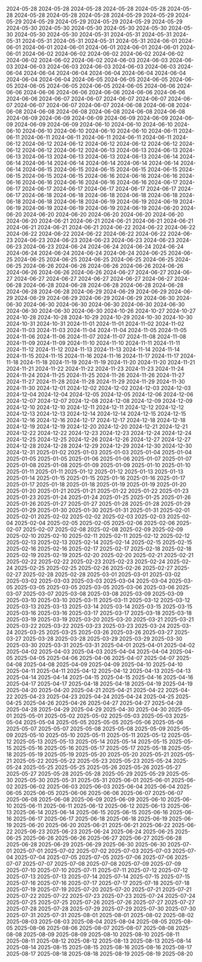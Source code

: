 2024-05-28
2024-05-28
2024-05-28
2024-05-28
2024-05-28
2024-05-28
2024-05-28
2024-05-28
2024-05-28
2024-05-29
2024-05-29
2024-05-29
2024-05-29
2024-05-29
2024-05-29
2024-05-29
2024-05-29
2024-05-30
2024-05-30
2024-05-30
2024-05-30
2024-05-30
2024-05-30
2024-05-30
2024-05-30
2024-05-31
2024-05-31
2024-05-31
2024-05-31
2024-05-31
2024-05-31
2024-05-31
2024-05-31
2024-06-01
2024-06-01
2024-06-01
2024-06-01
2024-06-01
2024-06-01
2024-06-01
2024-06-01
2024-06-02
2024-06-02
2024-06-02
2024-06-02
2024-06-02
2024-06-02
2024-06-02
2024-06-02
2024-06-03
2024-06-03
2024-06-03
2024-06-03
2024-06-03
2024-06-03
2024-06-03
2024-06-03
2024-06-04
2024-06-04
2024-06-04
2024-06-04
2024-06-04
2024-06-04
2024-06-04
2024-06-04
2024-06-05
2024-06-05
2024-06-05
2024-06-05
2024-06-05
2024-06-05
2024-06-05
2024-06-05
2024-06-06
2024-06-06
2024-06-06
2024-06-06
2024-06-06
2024-06-06
2024-06-06
2024-06-06
2024-06-07
2024-06-07
2024-06-07
2024-06-07
2024-06-07
2024-06-07
2024-06-07
2024-06-07
2024-06-08
2024-06-08
2024-06-08
2024-06-08
2024-06-08
2024-06-08
2024-06-08
2024-06-08
2024-06-09
2024-06-09
2024-06-09
2024-06-09
2024-06-09
2024-06-09
2024-06-09
2024-06-09
2024-06-10
2024-06-10
2024-06-10
2024-06-10
2024-06-10
2024-06-10
2024-06-10
2024-06-10
2024-06-11
2024-06-11
2024-06-11
2024-06-11
2024-06-11
2024-06-11
2024-06-11
2024-06-12
2024-06-12
2024-06-12
2024-06-12
2024-06-12
2024-06-12
2024-06-12
2024-06-12
2024-06-12
2024-06-13
2024-06-13
2024-06-13
2024-06-13
2024-06-13
2024-06-13
2024-06-13
2024-06-13
2024-06-14
2024-06-14
2024-06-14
2024-06-14
2024-06-14
2024-06-14
2024-06-14
2024-06-14
2024-06-15
2024-06-15
2024-06-15
2024-06-15
2024-06-15
2024-06-15
2024-06-15
2024-06-15
2024-06-16
2024-06-16
2024-06-16
2024-06-16
2024-06-16
2024-06-16
2024-06-16
2024-06-16
2024-06-17
2024-06-17
2024-06-17
2024-06-17
2024-06-17
2024-06-17
2024-06-17
2024-06-17
2024-06-18
2024-06-18
2024-06-18
2024-06-18
2024-06-18
2024-06-18
2024-06-18
2024-06-18
2024-06-19
2024-06-19
2024-06-19
2024-06-19
2024-06-19
2024-06-19
2024-06-19
2024-06-19
2024-06-20
2024-06-20
2024-06-20
2024-06-20
2024-06-20
2024-06-20
2024-06-20
2024-06-20
2024-06-21
2024-06-21
2024-06-21
2024-06-21
2024-06-21
2024-06-21
2024-06-21
2024-06-21
2024-06-22
2024-06-22
2024-06-22
2024-06-22
2024-06-22
2024-06-22
2024-06-22
2024-06-22
2024-06-23
2024-06-23
2024-06-23
2024-06-23
2024-06-23
2024-06-23
2024-06-23
2024-06-23
2024-06-24
2024-06-24
2024-06-24
2024-06-24
2024-06-24
2024-06-24
2024-06-24
2024-06-24
2024-06-25
2024-06-25
2024-06-25
2024-06-25
2024-06-25
2024-06-25
2024-06-25
2024-06-25
2024-06-26
2024-06-26
2024-06-26
2024-06-26
2024-06-26
2024-06-26
2024-06-26
2024-06-26
2024-06-27
2024-06-27
2024-06-27
2024-06-27
2024-06-27
2024-06-27
2024-06-27
2024-06-27
2024-06-28
2024-06-28
2024-06-28
2024-06-28
2024-06-28
2024-06-28
2024-06-28
2024-06-28
2024-06-29
2024-06-29
2024-06-29
2024-06-29
2024-06-29
2024-06-29
2024-06-29
2024-06-29
2024-06-30
2024-06-30
2024-06-30
2024-06-30
2024-06-30
2024-06-30
2024-06-30
2024-06-30
2024-06-30
2024-06-30
2024-10-26
2024-10-27
2024-10-27
2024-10-28
2024-10-28
2024-10-29
2024-10-29
2024-10-30
2024-10-30
2024-10-31
2024-10-31
2024-11-01
2024-11-01
2024-11-02
2024-11-02
2024-11-03
2024-11-03
2024-11-04
2024-11-04
2024-11-05
2024-11-05
2024-11-06
2024-11-06
2024-11-07
2024-11-07
2024-11-08
2024-11-08
2024-11-09
2024-11-09
2024-11-10
2024-11-10
2024-11-11
2024-11-11
2024-11-12
2024-11-12
2024-11-13
2024-11-13
2024-11-14
2024-11-14
2024-11-15
2024-11-15
2024-11-16
2024-11-16
2024-11-17
2024-11-17
2024-11-18
2024-11-18
2024-11-19
2024-11-19
2024-11-20
2024-11-20
2024-11-21
2024-11-21
2024-11-22
2024-11-22
2024-11-23
2024-11-23
2024-11-24
2024-11-24
2024-11-25
2024-11-25
2024-11-26
2024-11-26
2024-11-27
2024-11-27
2024-11-28
2024-11-28
2024-11-29
2024-11-29
2024-11-30
2024-11-30
2024-12-01
2024-12-02
2024-12-02
2024-12-03
2024-12-03
2024-12-04
2024-12-04
2024-12-05
2024-12-05
2024-12-06
2024-12-06
2024-12-07
2024-12-07
2024-12-08
2024-12-08
2024-12-09
2024-12-09
2024-12-10
2024-12-10
2024-12-11
2024-12-11
2024-12-12
2024-12-12
2024-12-13
2024-12-13
2024-12-14
2024-12-14
2024-12-15
2024-12-15
2024-12-16
2024-12-16
2024-12-17
2024-12-17
2024-12-18
2024-12-18
2024-12-19
2024-12-19
2024-12-20
2024-12-20
2024-12-21
2024-12-21
2024-12-22
2024-12-22
2024-12-23
2024-12-23
2024-12-24
2024-12-24
2024-12-25
2024-12-25
2024-12-26
2024-12-26
2024-12-27
2024-12-27
2024-12-28
2024-12-28
2024-12-29
2024-12-29
2024-12-30
2024-12-30
2024-12-31
2025-01-02
2025-01-03
2025-01-03
2025-01-04
2025-01-04
2025-01-05
2025-01-05
2025-01-06
2025-01-06
2025-01-07
2025-01-07
2025-01-08
2025-01-08
2025-01-09
2025-01-09
2025-01-10
2025-01-10
2025-01-11
2025-01-11
2025-01-12
2025-01-12
2025-01-13
2025-01-13
2025-01-14
2025-01-15
2025-01-15
2025-01-16
2025-01-16
2025-01-17
2025-01-17
2025-01-18
2025-01-18
2025-01-19
2025-01-19
2025-01-20
2025-01-20
2025-01-21
2025-01-21
2025-01-22
2025-01-22
2025-01-23
2025-01-23
2025-01-24
2025-01-24
2025-01-25
2025-01-25
2025-01-26
2025-01-26
2025-01-27
2025-01-27
2025-01-28
2025-01-28
2025-01-29
2025-01-29
2025-01-30
2025-01-30
2025-01-31
2025-01-31
2025-02-01
2025-02-01
2025-02-02
2025-02-02
2025-02-03
2025-02-03
2025-02-04
2025-02-04
2025-02-05
2025-02-05
2025-02-06
2025-02-06
2025-02-07
2025-02-07
2025-02-08
2025-02-08
2025-02-09
2025-02-09
2025-02-10
2025-02-10
2025-02-11
2025-02-11
2025-02-12
2025-02-12
2025-02-13
2025-02-13
2025-02-14
2025-02-14
2025-02-15
2025-02-15
2025-02-16
2025-02-16
2025-02-17
2025-02-17
2025-02-18
2025-02-18
2025-02-19
2025-02-19
2025-02-20
2025-02-20
2025-02-21
2025-02-21
2025-02-22
2025-02-22
2025-02-23
2025-02-23
2025-02-24
2025-02-24
2025-02-25
2025-02-25
2025-02-26
2025-02-26
2025-02-27
2025-02-27
2025-02-28
2025-02-28
2025-03-01
2025-03-01
2025-03-02
2025-03-02
2025-03-03
2025-03-03
2025-03-04
2025-03-04
2025-03-05
2025-03-05
2025-03-05
2025-03-05
2025-03-06
2025-03-06
2025-03-07
2025-03-07
2025-03-08
2025-03-08
2025-03-09
2025-03-09
2025-03-10
2025-03-10
2025-03-11
2025-03-11
2025-03-12
2025-03-12
2025-03-13
2025-03-13
2025-03-14
2025-03-14
2025-03-15
2025-03-15
2025-03-16
2025-03-16
2025-03-17
2025-03-17
2025-03-18
2025-03-18
2025-03-19
2025-03-19
2025-03-20
2025-03-20
2025-03-21
2025-03-21
2025-03-22
2025-03-22
2025-03-23
2025-03-23
2025-03-24
2025-03-24
2025-03-25
2025-03-25
2025-03-26
2025-03-26
2025-03-27
2025-03-27
2025-03-28
2025-03-28
2025-03-29
2025-03-29
2025-03-30
2025-03-30
2025-03-31
2025-03-31
2025-04-01
2025-04-01
2025-04-02
2025-04-02
2025-04-03
2025-04-03
2025-04-04
2025-04-04
2025-04-05
2025-04-05
2025-04-06
2025-04-06
2025-04-07
2025-04-07
2025-04-08
2025-04-08
2025-04-09
2025-04-09
2025-04-10
2025-04-10
2025-04-11
2025-04-11
2025-04-12
2025-04-12
2025-04-13
2025-04-13
2025-04-14
2025-04-14
2025-04-15
2025-04-15
2025-04-16
2025-04-16
2025-04-17
2025-04-17
2025-04-18
2025-04-18
2025-04-19
2025-04-19
2025-04-20
2025-04-20
2025-04-21
2025-04-21
2025-04-22
2025-04-22
2025-04-23
2025-04-23
2025-04-24
2025-04-24
2025-04-25
2025-04-25
2025-04-26
2025-04-26
2025-04-27
2025-04-27
2025-04-28
2025-04-28
2025-04-29
2025-04-29
2025-04-30
2025-04-30
2025-05-01
2025-05-01
2025-05-02
2025-05-02
2025-05-03
2025-05-03
2025-05-04
2025-05-04
2025-05-05
2025-05-05
2025-05-06
2025-05-06
2025-05-07
2025-05-07
2025-05-08
2025-05-08
2025-05-09
2025-05-09
2025-05-10
2025-05-10
2025-05-11
2025-05-11
2025-05-12
2025-05-12
2025-05-13
2025-05-13
2025-05-14
2025-05-14
2025-05-15
2025-05-15
2025-05-16
2025-05-16
2025-05-17
2025-05-17
2025-05-18
2025-05-18
2025-05-19
2025-05-19
2025-05-20
2025-05-20
2025-05-21
2025-05-21
2025-05-22
2025-05-22
2025-05-23
2025-05-23
2025-05-24
2025-05-24
2025-05-25
2025-05-25
2025-05-26
2025-05-26
2025-05-27
2025-05-27
2025-05-28
2025-05-28
2025-05-29
2025-05-29
2025-05-30
2025-05-30
2025-05-31
2025-05-31
2025-06-01
2025-06-01
2025-06-02
2025-06-02
2025-06-03
2025-06-03
2025-06-04
2025-06-04
2025-06-05
2025-06-05
2025-06-06
2025-06-06
2025-06-07
2025-06-07
2025-06-08
2025-06-08
2025-06-09
2025-06-09
2025-06-10
2025-06-10
2025-06-11
2025-06-11
2025-06-12
2025-06-12
2025-06-13
2025-06-13
2025-06-14
2025-06-14
2025-06-15
2025-06-15
2025-06-16
2025-06-16
2025-06-17
2025-06-17
2025-06-18
2025-06-18
2025-06-19
2025-06-19
2025-06-20
2025-06-20
2025-06-21
2025-06-21
2025-06-22
2025-06-22
2025-06-23
2025-06-23
2025-06-24
2025-06-24
2025-06-25
2025-06-25
2025-06-26
2025-06-26
2025-06-27
2025-06-27
2025-06-28
2025-06-28
2025-06-29
2025-06-29
2025-06-30
2025-06-30
2025-07-01
2025-07-01
2025-07-02
2025-07-02
2025-07-03
2025-07-03
2025-07-04
2025-07-04
2025-07-05
2025-07-05
2025-07-06
2025-07-06
2025-07-07
2025-07-07
2025-07-08
2025-07-08
2025-07-09
2025-07-09
2025-07-10
2025-07-10
2025-07-11
2025-07-11
2025-07-12
2025-07-12
2025-07-13
2025-07-13
2025-07-14
2025-07-14
2025-07-15
2025-07-15
2025-07-16
2025-07-16
2025-07-17
2025-07-17
2025-07-18
2025-07-18
2025-07-19
2025-07-19
2025-07-20
2025-07-20
2025-07-21
2025-07-21
2025-07-22
2025-07-22
2025-07-23
2025-07-23
2025-07-24
2025-07-24
2025-07-25
2025-07-25
2025-07-26
2025-07-26
2025-07-27
2025-07-27
2025-07-28
2025-07-28
2025-07-29
2025-07-29
2025-07-30
2025-07-30
2025-07-31
2025-07-31
2025-08-01
2025-08-01
2025-08-02
2025-08-02
2025-08-03
2025-08-03
2025-08-04
2025-08-04
2025-08-05
2025-08-05
2025-08-06
2025-08-06
2025-08-07
2025-08-07
2025-08-08
2025-08-08
2025-08-09
2025-08-09
2025-08-10
2025-08-10
2025-08-11
2025-08-11
2025-08-12
2025-08-12
2025-08-13
2025-08-13
2025-08-14
2025-08-14
2025-08-15
2025-08-15
2025-08-16
2025-08-16
2025-08-17
2025-08-17
2025-08-18
2025-08-18
2025-08-19
2025-08-19
2025-08-20
